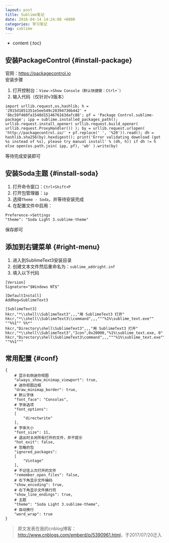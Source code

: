 ```yaml
---
layout: post
title: Sublime笔记
date: 2016-04-14 14:24:08 +0800
categories: 学习笔记
tag: sublime
---
```


* content
{:toc}


## 安装PackageControl {#install-package}
官网：<https://packagecontrol.io><br>
安装步骤<br>
1. 打开控制台：```View->Show Console（默认快捷键：Ctrl+`）```
2. 输入代码（仅针对v3版本）
```
import urllib.request,os,hashlib; h = '2915d1851351e5ee549c20394736b442' + '8bc59f460fa1548d1514676163dafc88'; pf = 'Package Control.sublime-package'; ipp = sublime.installed_packages_path(); urllib.request.install_opener( urllib.request.build_opener( urllib.request.ProxyHandler()) ); by = urllib.request.urlopen( 'http://packagecontrol.io/' + pf.replace(' ', '%20')).read(); dh = hashlib.sha256(by).hexdigest(); print('Error validating download (got %s instead of %s), please try manual install' % (dh, h)) if dh != h else open(os.path.join( ipp, pf), 'wb' ).write(by)
```
等待完成安装即可

## 安装Soda主题 {#install-soda}
1. 打开命令窗口：```Ctrl+Shift+P```
2. 打开包管理器：```ip```
3. 选择```Theme - Soda```，并等待安装完成
4. 在配置文件中启用：
```
Preference->Settings
"theme": "Soda Light 3.sublime-theme"
```
保存即可

## 添加到右键菜单 {#right-menu}
1. 进入到SublimeText3安装目录
2. 创建文本文件然后重命名为：```sublime_addright.inf```
3. 填入以下代码

```
[Version]
Signature="$Windows NT$"

[DefaultInstall]
AddReg=SublimeText3

[SublimeText3]
hkcr,"*\\shell\\SublimeText3",,,"用 SublimeText3 打开"
hkcr,"*\\shell\\SublimeText3\\command",,,"""%1%\sublime_text.exe"" ""%%1"" %%*"
hkcr,"Directory\shell\SublimeText3",,,"用 SublimeText3 打开"
hkcr,"*\\shell\\SublimeText3","Icon",0x20000,"%1%\sublime_text.exe, 0"
hkcr,"Directory\shell\SublimeText3\command",,,"""%1%\sublime_text.exe"" ""%%1"""
```

## 常用配置 {#conf}
```
{
	# 显示右侧迷你视图
	"always_show_minimap_viewport": true,
	# 迷你视图边框
	"draw_minimap_border": true,
	# 默认字体
	"font_face": "Consolas",
	# 字体选项
	"font_options":
	[
		"directwrite"
	],
	# 字体大小
	"font_size": 11,
	# 退出时关闭所有打开的文件，并不提示
	"hot_exit": false,
	# 忽略的包
	"ignored_packages":
	[
		"Vintage"
	],
	# 不记住上次打开的文件
	"remember_open_files": false,
	# 右下角显示文件编码
	"show_encoding": true,
	# 右下角显示文件换行符
	"show_line_endings": true,
	# 主题
	"theme": "Soda Light 3.sublime-theme",
	# 自动换行
	"word_wrap": true
}
```

> 原文发表在我的cnblog博客：<http://www.cnblogs.com/emberd/p/5390961.html>，于2017/07/20迁入
